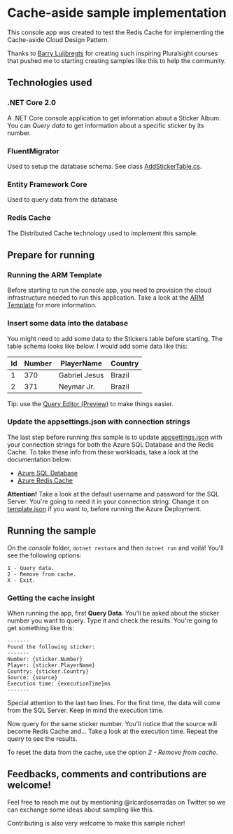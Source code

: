 # Cache-aside sample implementation

This console app was created to test the Redis Cache for implementing the Cache-aside Cloud Design Pattern.

Thanks to [Barry Luijbregts](https://github.com/bmaluijb) for creating such inspiring Pluralsight courses that pushed me to starting creating samples like this to help the community.

## Technologies used

### .NET Core 2.0

A .NET Core console application to get information about a Sticker Album. You can _Query data_ to get information about a specific sticker by its number.

### FluentMigrator 

Used to setup the database schema. See class [AddStickerTable.cs](src/console/AddStickerTable.cs).

### Entity Framework Core

Used to query data from the database

### Redis Cache

The Distributed Cache technology used to implement this sample.

## Prepare for running

### Running the ARM Template

Before starting to run the console app, you need to provision the cloud infrastructure needed to run this application. Take a look at the [ARM Template](src/armtemplate/Readme.md) for more information.

### Insert some data into the database

You might need to add some data to the Stickers table before starting. The table schema looks like below. I would add some data like this:

|Id|Number|PlayerName|Country|
|--|------|----------|-------|
|1|370|Gabriel Jesus|Brazil|
|2|371|Neymar Jr.|Brazil|

Tip: use the [Query Editor (Preview)](https://azure.microsoft.com/pt-br/blog/t-sql-query-editor-in-browser-azure-portal/) to make things easier.

### Update the appsettings.json with connection strings

The last step before running this sample is to update [appsettings.json](src/console/appsettings.json) with your connection strings for both the Azure SQL Database and the Redis Cache. To take these info from these workloads, take a look at the documentation below:

* [Azure SQL Database](https://docs.microsoft.com/en-us/azure/sql-database/sql-database-connect-query-dotnet-visual-studio#for-adonet)
* [Azure Redis Cache](https://docs.microsoft.com/pt-br/azure/redis-cache/cache-dotnet-how-to-use-azure-redis-cache#retrieve-host-name-ports-and-access-keys-using-the-azure-portal)

**Attention!** Take a look at the default username and password for the SQL Server. You're going to need it in your connection string. Change it on [template.json](src/armtemplate/template.json) if you want to, before running the Azure Deployment.

## Running the sample

On the _console_ folder, `dotnet restore` and then `dotnet run` and voilá! You'll see the following options:

```
1 - Query data.
2 - Remove from cache.
X - Exit.
```

### Getting the cache insight

When running the app, first **Query Data**. You'll be asked about the sticker number you want to query. Type it and check the results. You're going to get something like this:

```
-------
Found the following sticker:
-------
Number: {sticker.Number}
Player: {sticker.PlayerName}
Country: {sticker.Country}
Source: {source}
Execution time: {executionTime}ms
-------
```

Special attention to the last two lines. For the first time, the data will come from the SQL Server. Keep in mind the execution time.

Now query for the same sticker number. You'll notice that the source will become Redis Cache and... Take a look at the execution time. Repeat the query to see the results.

To reset the data from the cache, use the option _2 - Remove from cache_.

## Feedbacks, comments and contributions are welcome!

Feel free to reach me out by mentioning @ricardoserradas on Twitter so we can exchange some ideas about sampling like this.

Contributing is also very welcome to make this sample richer!